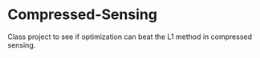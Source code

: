 # Compressed-Sensing
Class project to see if optimization can beat the L1 method in compressed sensing.

